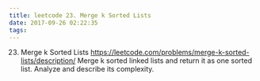 ```yaml
---
title: leetcode 23. Merge k Sorted Lists
date: 2017-09-26 02:22:35
tags:
---
```




23. Merge k Sorted Lists
https://leetcode.com/problems/merge-k-sorted-lists/description/
Merge k sorted linked lists and return it as one sorted list. Analyze and describe its complexity.